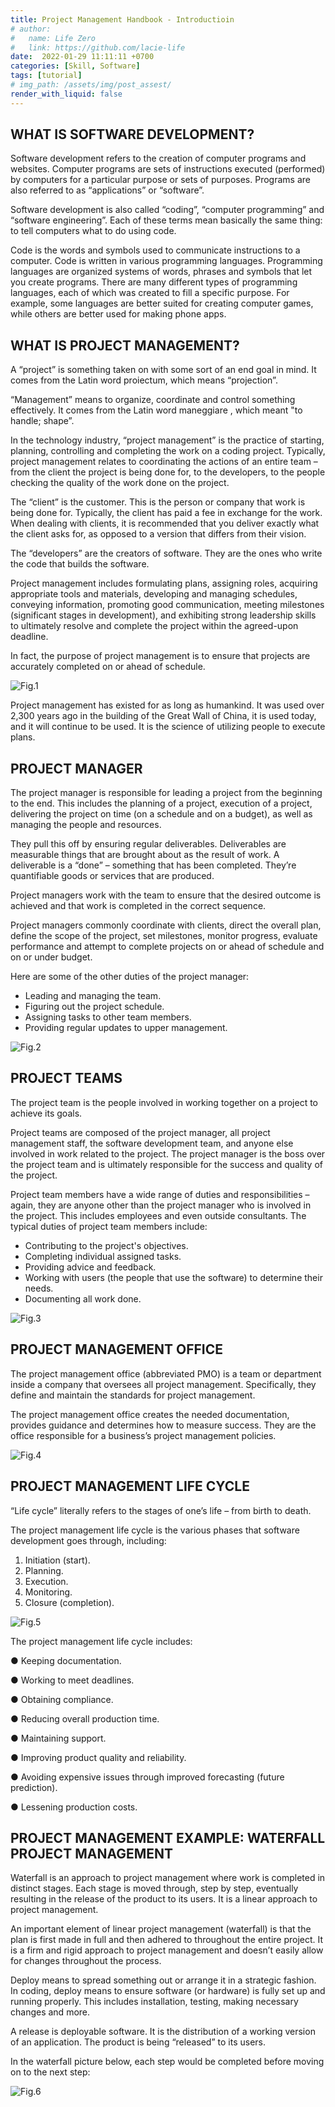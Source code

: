 ```yaml
---
title: Project Management Handbook - Introductioin
# author:
#   name: Life Zero
#   link: https://github.com/lacie-life
date:  2022-01-29 11:11:11 +0700
categories: [Skill, Software]
tags: [tutorial]
# img_path: /assets/img/post_assest/
render_with_liquid: false
---
```


## WHAT IS SOFTWARE DEVELOPMENT?

Software development refers to the creation of computer programs and websites. Computer programs are sets of instructions executed (performed) by computers for a particular purpose or sets of purposes. Programs are also referred to as “applications” or “software”.

Software development is also called “coding”, “computer programming” and “software engineering”. Each of these terms mean basically the same thing: to tell computers what to do using code.

Code is the words and symbols used to communicate instructions to a computer. Code is written in various programming languages. Programming languages are organized systems of words, phrases and symbols that let you create programs. There are many different types of programming languages, each of which was created to fill a specific purpose. For example, some languages are better suited for creating computer games, while others are better used for making phone apps.

## WHAT IS PROJECT MANAGEMENT?

A “project” is something taken on with some sort of an end goal in mind. It comes from the Latin word proiectum, which means “projection”.

“Management” means to organize, coordinate and control something effectively. It comes from the Latin word maneggiare , which meant "to handle; shape”.

In the technology industry, “project management” is the practice of starting, planning, controlling and completing the work on a coding project. Typically, project management relates to coordinating the actions of an entire team – from the client the project is being done for, to the developers, to the people checking the quality of the work done on the project.

The “client” is the customer. This is the person or company that work is being done for. Typically, the client has paid a fee in exchange for the work. When dealing with clients, it is recommended that you deliver exactly what the client asks for, as opposed to a version that differs from their vision.

The “developers” are the creators of software. They are the ones who write the code that builds the software.

Project management includes formulating plans, assigning roles, acquiring appropriate tools and materials, developing and managing schedules, conveying information, promoting good communication, meeting milestones (significant stages in development), and exhibiting strong leadership skills to ultimately resolve and complete the project within the agreed-upon deadline.

In fact, the purpose of project management is to ensure that projects are accurately completed on or ahead of schedule.

![Fig.1](https://github.com/lacie-life/lacie-life.github.io/blob/main/assets/img/post_assest/PM-1.png?raw=true)

Project management has existed for as long as humankind. It was used over 2,300 years ago in the building of the Great Wall of China, it is used today, and it will continue to be used. It is the science of utilizing people to execute plans.

## PROJECT MANAGER

The project manager is responsible for leading a project from the beginning to the end. This includes the planning of a project, execution of a project, delivering the project on time (on a schedule and on a budget), as well as managing the people and resources.

They pull this off by ensuring regular deliverables. Deliverables are measurable things that are brought about as the result of work. A deliverable is a “done” – something that has been completed. They’re quantifiable goods or services that are produced.

Project managers work with the team to ensure that the desired outcome is achieved and that work is completed in the correct sequence.

Project managers commonly coordinate with clients, direct the overall plan, define the scope of the project, set milestones, monitor progress, evaluate performance and attempt to complete projects on or ahead of schedule and on or under budget.

Here are some of the other duties of the project manager:

- Leading and managing the team.
- Figuring out the project schedule.
- Assigning tasks to other team members.
- Providing regular updates to upper management.

![Fig.2](https://github.com/lacie-life/lacie-life.github.io/blob/main/assets/img/post_assest/PM-2.png?raw=true)

## PROJECT TEAMS

The project team is the people involved in working together on a project to achieve its goals.

Project teams are composed of the project manager, all project management staff, the software development team, and anyone else involved in work related to the project. The project manager is the boss over the project team and is ultimately responsible for the success and quality of the project.

Project team members have a wide range of duties and responsibilities – again, they are anyone other than the project manager who is involved in the project. This includes employees and even outside consultants. The typical duties of project team members include:

- Contributing to the project's objectives.
- Completing individual assigned tasks.
- Providing advice and feedback.
- Working with users (the people that use the software) to determine their needs.
- Documenting all work done.

![Fig.3](https://github.com/lacie-life/lacie-life.github.io/blob/main/assets/img/post_assest/PM-3.png?raw=true)

## PROJECT MANAGEMENT OFFICE

The project management office (abbreviated PMO) is a team or department inside a company that oversees all project management. Specifically, they define and maintain the standards for project management.

The project management office creates the needed documentation, provides guidance and determines how to measure success. They are the office responsible for a business’s project management policies.

![Fig.4](https://github.com/lacie-life/lacie-life.github.io/blob/main/assets/img/post_assest/PM-4.png?raw=true)

## PROJECT MANAGEMENT LIFE CYCLE

“Life cycle” literally refers to the stages of one’s life – from birth to death.

The project management life cycle is the various phases that software development goes through, including:

1. Initiation (start).
2. Planning.
3. Execution.
4. Monitoring.
5. Closure (completion).

![Fig.5](https://github.com/lacie-life/lacie-life.github.io/blob/main/assets/img/post_assest/PM-5.png?raw=true)

The project management life cycle includes:

● Keeping documentation.

● Working to meet deadlines.

● Obtaining compliance.

● Reducing overall production time.

● Maintaining support.

● Improving product quality and reliability.

● Avoiding expensive issues through improved forecasting (future
prediction).

● Lessening production costs.


## PROJECT MANAGEMENT EXAMPLE: WATERFALL PROJECT MANAGEMENT

Waterfall is an approach to project management where work is completed in distinct stages. Each stage is moved through, step by step, eventually resulting in the release of the product to its users. It is a linear approach to project management.
 
An important element of linear project management (waterfall) is that the plan is first made in full and then adhered to throughout the entire project. It is a firm and rigid approach to project management and doesn’t easily allow for changes throughout the process.

Deploy means to spread something out or arrange it in a strategic fashion. In coding, deploy means to ensure software (or hardware) is fully set up and running properly. This includes installation, testing, making necessary changes and more.

A release is deployable software. It is the distribution of a working version of an application. The product is being “released” to its users.

In the waterfall picture below, each step would be completed before moving on to the next step:

![Fig.6](https://github.com/lacie-life/lacie-life.github.io/blob/main/assets/img/post_assest/PM-6.png?raw=true)








